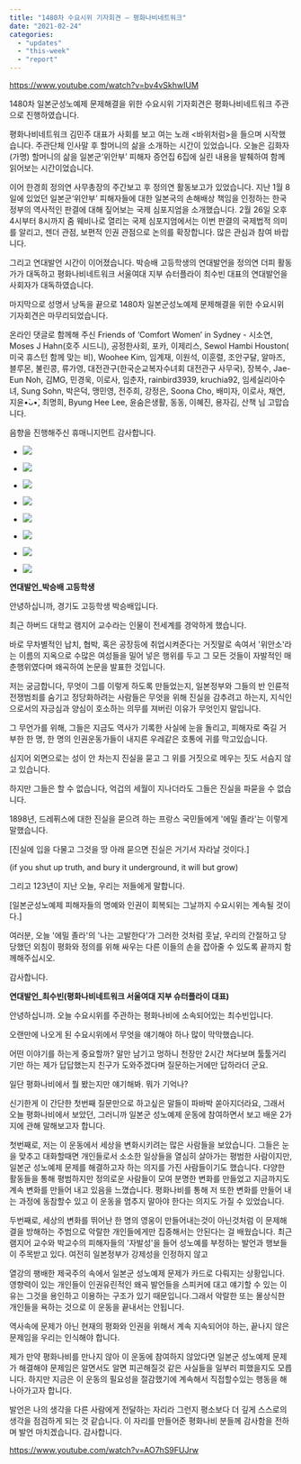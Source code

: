 ```yaml
---
title: "1480차 수요시위 기자회견 – 평화나비네트워크"
date: "2021-02-24"
categories: 
  - "updates"
  - "this-week"
  - "report"
---
```


https://www.youtube.com/watch?v=bv4vSkhwIUM

1480차 일본군성노예제 문제해결을 위한 수요시위 기자회견은 평화나비네트워크 주관으로 진행하였습니다.

평화나비네트워크 김민주 대표가 사회를 보고 여는 노래 <바위처럼>을 들으며 시작했습니다. 주관단체 인사말 후 할머니의 삶을 소개하는 시간이 있었습니다. 오늘은 김화자(가명) 할머니의 삶을 일본군‘위안부’ 피해자 증언집 6집에 실린 내용을 발췌하여 함께 읽어보는 시간이었습니다.

이어 한경희 정의연 사무총장의 주간보고 후 정의연 활동보고가 있었습니다. 지난 1월 8일에 있었던 일본군‘위안부’ 피해자들에 대한 일본국의 손해배상 책임을 인정하는 한국정부의 역사적인 판결에 대해 짚어보는 국제 심포지엄을 소개했습니다. 2월 26일 오후 4시부터 8시까지 줌 웨비나로 열리는 국제 심포지엄에서는 이번 판결의 국제법적 의미를 알리고, 젠더 관점, 보편적 인권 관점으로 논의를 확장합니다. 많은 관심과 참여 바랍니다.

그리고 연대발언 시간이 이어졌습니다. 박승배 고등학생의 연대발언을 정의연 더피 활동가가 대독하고 평화나비네트워크 서울여대 지부 슈터플라이 최수빈 대표의 연대발언을 사회자가 대독하였습니다.

마지막으로 성명서 낭독을 끝으로 1480차 일본군성노예제 문제해결을 위한 수요시위 기자회견은 마무리되었습니다.

온라인 댓글로 함께해 주신 Friends of ‘Comfort Women’ in Sydney - 시소연, Moses J Hahn(​호주 시드니), 공정한사회, 포카, 이제리스, Sewol Hambi Houston(​미국 휴스턴 함께 맞는 비), Woohee Kim, 임계재, 이원석, 이훈렬, 조안구달, 알마즈, 블루몬, 불린콩, 류가영, 대전관구(한국순교복자수녀회 대전관구 사무국), 장복수, Jae-Eun Noh, 김MG, 민경욱, 이로사, 임춘자, rainbird3939, kruchia92, 임세실리아수녀, Sung Sohn, 박은덕, 맹민영, 전주희, 강정은, Soona Cho, 배미자, 이로사, 채연, 지윤•̀ᴗ•̀, 최명희, Byung Hee Lee, 윤숨은생활, 동동, 이혜진, 용자김, 산책 님 고맙습니다.

음향을 진행해주신 휴매니지먼트 감사합니다.

- ![](https://womenandwar.net/kr/wp-content/uploads/2021/02/크기변환IMGP1508.jpg)
    
- ![](https://womenandwar.net/kr/wp-content/uploads/2021/02/크기변환IMGP1522.jpg)
    
- ![](https://womenandwar.net/kr/wp-content/uploads/2021/02/크기변환IMGP1533.jpg)
    
- ![](https://womenandwar.net/kr/wp-content/uploads/2021/02/크기변환IMGP1540.jpg)
    
- ![](https://womenandwar.net/kr/wp-content/uploads/2021/02/크기변환IMGP1552.jpg)
    
- ![](https://womenandwar.net/kr/wp-content/uploads/2021/02/크기변환IMGP1571.jpg)
    
- ![](https://womenandwar.net/kr/wp-content/uploads/2021/02/크기변환IMGP1579.jpg)
    
- ![](https://womenandwar.net/kr/wp-content/uploads/2021/02/크기변환IMGP1586.jpg)
    

**연대발언\_박승배 고등학생**

안녕하십니까, 경기도 고등학생 박승배입니다.

최근 하버드 대학교 램지어 교수라는 인물이 전세계를 경악하게 했습니다.

바로 무차별적인 납치, 협박, 혹은 공장등에 취업시켜준다는 거짓말로 속여서 '위안소'라는 이름의 지옥으로 수많은 여성들을 밀어 넣은 행위를 두고 그 모든 것들이 자발적인 매춘행위였다며 왜곡하여 논문을 발표한 것입니다.

저는 궁금합니다, 무엇이 그를 이렇게 하도록 만들었는지, 일본정부와 그들의 반 인륜적 전쟁범죄를 숨기고 정당화하려는 사람들은 무엇을 위해 진실을 감추려고 하는지, 지식인으로서의 자긍심과 양심이 호소하는 의무를 져버린 이유가 무엇인지 말입니다.

그 무언가를 위해, 그들은 지금도 역사가 기록한 사실에 눈을 돌리고, 피해자로 죽길 거부한 한 명, 한 명의 인권운동가들이 내지른 우레같은 호통에 귀를 막고있습니다.

심지어 외면으로는 성이 안 차는지 진실을 묻고 그 위를 거짓으로 메우는 짓도 서슴지 않고 있습니다.

하지만 그들은 할 수 없습니다, 억겁의 세월이 지나더라도 그들은 진실을 파묻을 수 없습니다.

1898년, 드레퓌스에 대한 진실을 묻으려 하는 프랑스 국민들에게 '에밀 졸라'는 이렇게 말했습니다.

\[진실에 입을 다물고 그것을 땅 아래 묻으면 진실은 거기서 자라날 것이다.\]

(if you shut up truth, and bury it underground, it will but grow)

그리고 123년이 지난 오늘, 우리는 저들에게 말합니다.

\[일본군성노예제 피해자들의 명예와 인권이 회복되는 그날까지 수요시위는 계속될 것이다.\]

여러분, 오늘 '에밀 졸라'의 '나는 고발한다'가 그러한 것처럼 훗날, 우리의 간절하고 당당했던 외침이 평화와 정의를 위해 싸우는 다른 이들의 손을 잡아줄 수 있도록 끝까지 함께해주십시오.

감사합니다.

**연대발언\_최수빈(평화나비네트워크 서울여대 지부 슈터플라이 대표)**

안녕하십니까. 오늘 수요시위를 주관하는 평화나비에 소속되어있는 최수빈입니다.

오랜만에 나오게 된 수요시위에서 무엇을 얘기해야 하나 많이 막막했습니다.

어떤 이야기를 하는게 중요할까? 말만 남기고 멍하니 천장만 2시간 쳐다보며 툴툴거리기만 하는 제가 답답했는지 친구가 도와주겠다며 질문하는거에만 답하라더 군요.

일단 평화나비에서 뭘 봤는지만 얘기해봐. 뭐가 기억나?

신기한게 이 간단한 첫번째 질문만으로 하고싶은 말들이 파바박 쏟아지더라요, 그래서 오늘 평화나비에서 보았던, 그러니까 일본군 성노예제 운동에 참여하면서 보고 배운 2가지에 관해 말해보고자 합니다.

첫번째로, 저는 이 운동에서 세상을 변화시키려는 많은 사람들을 보았습니다. 그들은 눈을 맞추고 대화할때면 개인들로서 소소한 일상들을 열심히 살아가는 평범한 사람이지만, 일본군 성노예제 문제를 해결하고자 하는 의지를 가진 사람들이기도 했습니다. 다양한 활동들을 통해 평범하지만 정의로운 사람들이 모여 분명한 변화를 만들었고 지금까지도 계속 변화를 만들어 내고 있음을 느꼈습니다. 평화나비를 통해 저 또한 변화를 만들어 내는 과정에 동참할수 있고 이 운동을 멈추지 말아야 한다는 의지도 가질 수 있었습니다.

두번째로, 세상의 변화를 뛰어난 한 명의 영웅이 만들어내는것이 아닌것처럼 이 문제해결을 방해하는 주범으로 악랄한 개인들에게만 집중해서는 안된다는 걸 배웠습니다. 최근 램지어 교수와 박교수의 피해자들의 '자발성'을 들어 성노예를 부정하는 발언과 행보들이 주목받고 있다. 여전히 일본정부가 강제성을 인정하지 않고

열강의 팽배한 제국주의 속에서 일본군 성노예제 문제가 카드로 다뤄지는 상황입니다. 영향력이 있는 개인들이 인권유린적인 왜곡 발언들을 스피커에 대고 얘기할 수 있는 이유는 그것을 용인하고 이용하는 구조가 있기 때문입니다.그래서 악랄한 또는 몰상식한 개인들을 욕하는 것으로 이 운동을 끝내서는 안됩니다.

역사속에 문제가 아닌 현재의 평화와 인권을 위해서 계속 지속되어야 하는, 끝나지 않은 문제임을 우리는 인식해야 합니다.

제가 만약 평화나비를 만나지 않아 이 운동에 참여하지 않았다면 일본군 성노예제 문제가 해결해야 문제임은 알면서도 알면 피곤해질것 같은 사실들을 일부러 피했을지도 모릅니다. 하지만 지금은 이 운동의 필요성을 절감했기에 계속해서 직접할수있는 행동을 해 나아가고자 합니다.

발언은 나의 생각을 다른 사람에게 전달하는 자리라 그런지 평소보다 더 깊게 스스로의 생각을 점검하게 되는 것 같습니다. 이 자리를 만들어준 평화나비 분들께 감사함을 전하며 발언 마치겠습니다. 감사합니다.

https://www.youtube.com/watch?v=AO7hS9FUJrw
